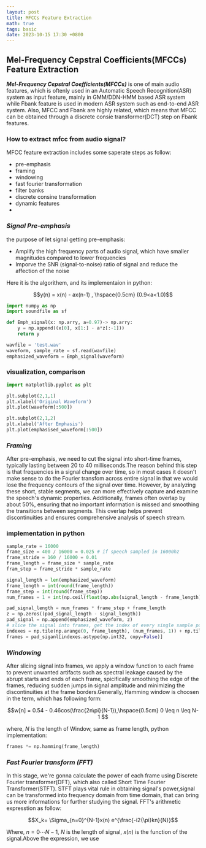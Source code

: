 ```yaml
---
layout: post
title: MFCCs Feature Extraction
math: true
tags: basic
date: 2023-10-15 17:30 +0800
---
```

## Mel-Frequency Cepstral Coefficients(MFCCs) Feature Extraction
***Mel-Frequency Cepstral Coefficients(MFCCs)*** is one of main audio features, which is oftenly used in an Automatic Speech Recognition(ASR) system as input feature, mainly in GMM/DDN-HMM based ASR system while Fbank feature is used in modern ASR system such as end-to-end ASR system. Also, MFCC and Fbank are highly related, which means that MFCC can be obtained through a discrete consie transformer(DCT) step on Fbank features.

### How to extract mfcc from audio signal?  
MFCC feature extraction includes some saperate steps as follow:
- pre-emphasis 
- framing 
- windowing
- fast fourier transformation
- filter banks
- discrete consine transformation
- dynamic features
- 
### ***Signal Pre-emphasis***
the purpose of let signal getting pre-emphasis:

- Amplify the high frequency parts of audio signal, which have smaller magnitudes compared to lower frequencies
- Imporve the SNR (signal-to-noise) ratio of signal and reduce the affection of the noise

Here it is the algorithem, and its implementaion in python:

$$y(n) = x(n) - ax(n-1) , \hspace{0.5cm} (0.9<a<1.0)$$

``` python
import numpy as np
import soundfile as sf

def Emph_signal(x: np.arry, a=0.97)-> np.arry:
    y = np.append((x[0], x[1:] - a*z[:-1]))
    return y

wavfile = 'test.wav'
waveform, sample_rate = sf.read(wavfile)
emphasized_waveform = Emph_signal(waveform)
```
### visualization, comparison
```python
import matplotlib.pyplot as plt

plt.subplot(2,1,1)
plt.xlabel('Original Waveform')
plt.plot(waveform[:500])

plt.subplot(2,1,2)
plt.xlabel('After Emphasis')
plt.plot(emphasised_waveform[:500])
```
### ***Framing*** 
 After pre-emphasis, we need to cut the signal into short-time frames, typically lasting between 20 to 40 milliseconds.The reason behind this step is that frequencies in a signal change over time, so in most cases it doesn't make sense to do the Fourier transfom across entire signal in that we would lose the frequency contours of the signal over time. However, by analyzing these short, stable segments, we can more effectively capture and examine the speech's dynamic properties. Additionally, frames often overlap by about 50%, ensuring that no important information is missed and smoothing the transitions between segments. This overlap helps prevent discontinuities and ensures comprehensive analysis of speech stream.

### implementation in python
```python
sample_rate = 16000
frame_size = 400 / 16000 = 0.025 # if speech sampled in 16000hz 
frame_stride = 160 / 16000 = 0.01 
frame_length = frame_size * sample_rate
fram_step = frame_stride * sample_rate

signal_length = len(emphasized_waveform)
frame_length = int(round(frame_length))
frame_step = int(round(frame_step))
num_frames = 1 + int(np.ceil(float(np.abs(signal_length - frame_length)) / frame_step ))

pad_signal_length = num_frames * frame_step + frame_length
z = np.zeros((pad_signal_length - signal_length))
pad_signal = np.append(emphasized_waveform, z)
# slice the signal into frames, get the index of every single sample point
indexes = np.tile(np.arange(0, frame_length), (num_frames, 1)) + np.tile(np.arange(0, num_frames*frame_step, frame_step), (frame_length, 1)).T
frames = pad_siganl[indexes.astype(np.int32, copy=False)]
```
### ***Windowing*** 
 After slicing signal into frames, we apply a window function to each frame to prevent unwanted artifacts such as spectral leakage caused by the abrupt starts and ends of each frame, spicifically smoothing the edge of the frames, reducing sudden jumps in signal amplitude and minimizing the discontinuities at the frame borders.Generally, Hamming window is choosen in the term, which has following form:

  $$w[n] = 0.54 - 0.46cos(\frac{2n\pi}{N-1}),\hspace{0.5cm} 0 \leq n \leq N-1 $$

where, *N* is the length of Window, same as frame length, python implementation:

```python
frames *= np.hamming(frame_length)
```
### ***Fast Fourier transform (FFT)***
In this stage, we're gonna calculate the power of each frame using Discrete Fourier transformer(DFT), which also called Short Time Fourier Transformer(STFT). STFT plays vital rule in obtaining signal's power,signal can be transformed into frequency domain from time domain, that can bring us more informations for further studying the signal. FFT's arithmetic expresstion as follow:

$$X_k= \Sigma_{n=0}^{N-1}x(n) e^{\frac{-i2{\pi}kn}{N}}$$

Where, $n=0{\cdots}N-1$, $N$ is the length of signal, ${x(n)}$ is the function of the signal.Above the expression, we use 
